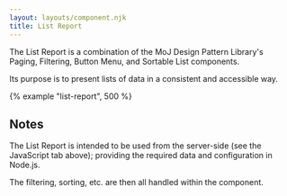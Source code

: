 ```yaml
---
layout: layouts/component.njk
title: List Report
---
```


The List Report is a combination of the MoJ Design Pattern Library's Paging, Filtering, Button Menu, and Sortable List components.

Its purpose is to present lists of data in a consistent and accessible way.

{% example "list-report", 500 %}

## Notes

The List Report is intended to be used from the server-side (see the JavaScript tab  above); providing the required data and configuration in Node.js.

The filtering, sorting, etc. are then all handled within the component.
